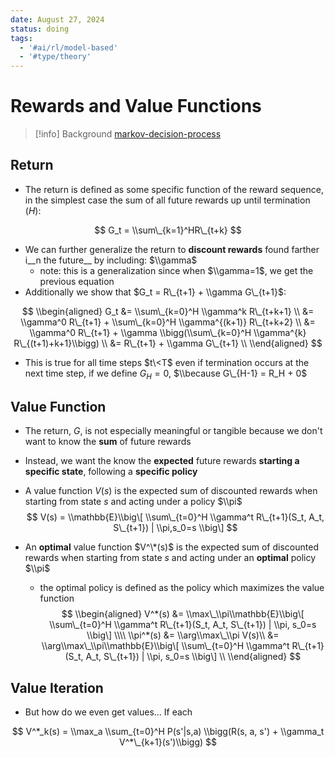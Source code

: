 ```yaml
---
date: August 27, 2024
status: doing
tags:
  - '#ai/rl/model-based'
  - '#type/theory'
---
```


# Rewards and Value Functions

> \[!info\] Background
> [markov-decision-process](markov-decision-process.md)

## Return

- The return is defined as some specific function of the reward sequence, in the simplest case the sum of all future rewards up until termination ($H$):

$$
G_t = \\sum\_{k=1}^HR\_{t+k}
$$

- We can further generalize the return to __discount rewards__ found farther i\_\_n the future\_\_ by including: $\\gamma$
  - note: this is a generalization since when $\\gamma=1$, we get the previous equation
- Additionally we show that $G_t = R\_{t+1} + \\gamma G\_{t+1}$:

$$
\\begin{aligned}
G_t &= \\sum\_{k=0}^H \\gamma^k R\_{t+k+1} \\
&= \\gamma^0 R\_{t+1} + \\sum\_{k=0}^H \\gamma^{(k+1)} R\_{t+k+2} \\
&= \\gamma^0 R\_{t+1} + \\gamma \\bigg(\\sum\_{k=0}^H \\gamma^{k} R\_{(t+1)+k+1}\\bigg) \\
&= R\_{t+1} + \\gamma G\_{t+1} \\
\\end{aligned}
$$

- This is true for all time steps $t\<T$ even if termination occurs at the next time step, if we define $G_H = 0$,  $\\because G\_{H-1} = R_H + 0$

## Value Function

- The return, $G$, is not especially meaningful or tangible because we don't want to know the __sum__ of future rewards

- Instead, we want the know the __expected__ future rewards __starting a specific state__, following a __specific policy__

- A value function $V(s)$ is the expected sum of discounted rewards when starting from state $s$ and acting under a policy $\\pi$
  $$
  V(s) = \\mathbb{E}\\big\[ \\sum\_{t=0}^H \\gamma^t R\_{t+1}(S_t, A_t, S\_{t+1}) | \\pi,s_0=s \\big\]
  $$

- An __optimal__ value function $V^\*(s)$ is the expected sum of discounted rewards when starting from state $s$ and acting under an __optimal__ policy $\\pi$

  - the optimal policy is defined as the policy which maximizes the value function
    $$
    \\begin{aligned}
    V^*(s) &= \\max\_\\pi\\mathbb{E}\\big\[ \\sum\_{t=0}^H \\gamma^t R\_{t+1}(S_t, A_t, S\_{t+1}) | \\pi, s_0=s \\big\] \\\\
    \\pi^*(s) &= \\arg\\max\_\\pi V(s)\\
    &= \\arg\\max\_\\pi\\mathbb{E}\\big\[ \\sum\_{t=0}^H \\gamma^t R\_{t+1}(S_t, A_t, S\_{t+1}) | \\pi, s_0=s \\big\] \\
    \\end{aligned}
    $$

## Value Iteration

- But how do we even get values... If each

$$
V^*_k(s) = \\max_a \\sum_{t=0}^H P(s'|s,a)  \\bigg(R(s, a, s') + \\gamma_t V^*\_{k+1}(s')\\bigg)
$$
